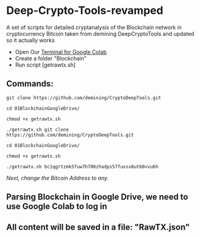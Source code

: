 # Deep-Crypto-Tools-revamped
A set of scripts for detailed cryptanalysis of the Blockchain network in cryptocurrency Bitcoin taken from demining DeepCryptoTools and updated so it actually works 
* Open Our [Terminal for Google Colab](https://github.com/demining/TerminalGoogleColab)
* Create a folder "Blockchain"
* Run script [getrawtx.sh]

## Commands:

    git clone https://github.com/demining/CryptoDeepTools.git

    cd 01BlockchainGoogleDrive/

    chmod +x getrawtx.sh

    ./getrawtx.sh git clone https://github.com/demining/CryptoDeepTools.git

    cd 01BlockchainGoogleDrive/

    chmod +x getrawtx.sh

    ./getrawtx.sh bc1qgrtzmk5fuw7h700zhadps57fuxsx8ut60vvu6h

*Next, change the Bitcoin Address to any.*
## Parsing Blockchain in Google Drive, we need to use Google Colab to log in

## All content will be saved in a file: "RawTX.json"

